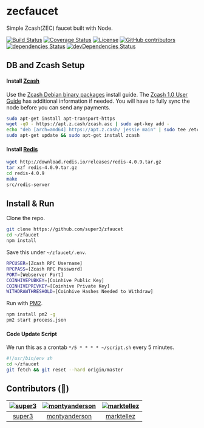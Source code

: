 # zecfaucet
Simple Zcash(ZEC) faucet built with Node.

[![Build Status](https://travis-ci.org/super3/zfaucet.svg?branch=master)](https://travis-ci.org/super3/zfaucet)
[![Coverage Status](https://coveralls.io/repos/github/super3/zfaucet/badge.svg?branch=master)](https://coveralls.io/github/super3/zfaucet?branch=master)
[![License](https://img.shields.io/badge/license-AGPLv3-blue.svg?label=license)](https://github.com/Storj/super3/zfaucet/blob/master/LICENSE)
[![GitHub contributors](https://img.shields.io/github/contributors/super3/zfaucet.svg)](https://gitHub.com/super3/zfaucet/graphs/contributors)
[![dependencies Status](https://david-dm.org/super3/zfaucet/status.svg)](https://david-dm.org/super3/zfaucet)
[![devDependencies Status](https://david-dm.org/super3/zfaucet/dev-status.svg)](https://david-dm.org/super3/zfaucet?type=dev)

## DB and Zcash Setup

#### Install [Zcash](https://z.cash/)
Use the [Zcash Debian binary packages](https://github.com/zcash/zcash/wiki/Debian-binary-packages) install guide. The [Zcash 1.0 User Guide](https://github.com/zcash/zcash/wiki/1.0-User-Guide) has additional information if needed. You will have to fully sync the node before you can send any payments.
```bash
sudo apt-get install apt-transport-https
wget -qO - https://apt.z.cash/zcash.asc | sudo apt-key add -
echo "deb [arch=amd64] https://apt.z.cash/ jessie main" | sudo tee /etc/apt/sources.list.d/zcash.list
sudo apt-get update && sudo apt-get install zcash
```

#### Install [Redis](https://redis.io/)
```bash
wget http://download.redis.io/releases/redis-4.0.9.tar.gz
tar xzf redis-4.0.9.tar.gz
cd redis-4.0.9
make
src/redis-server
```

## Install & Run
Clone the repo.

```bash
git clone https://github.com/super3/zfaucet
cd ~/zfaucet
npm install
```

Save this under `~/zfaucet/.env`.

```bash
RPCUSER=[Zcash RPC Username]
RPCPASS=[Zcash RPC Password]
PORT=[Webserver Port]
COINHIVEPUBKEY=[Coinhive Public Key]
COINHIVEPRIVKEY=[Coinhive Private Key]
WITHDRAWTHRESHOLD=[Coinhive Hashes Needed to Withdraw]
```

Run with [PM2](http://pm2.keymetrics.io/).

```bash
npm install pm2 -g
pm2 start process.json
```

#### Code Update Script
We run this as a crontab ```*/5 * * * * ~/script.sh``` every 5 minutes.
```bash
#!/usr/bin/env sh
cd ~/zfaucet
git fetch && git reset --hard origin/master
```

##  Contributors (:clap:)
|  [![super3](https://avatars3.githubusercontent.com/u/60975?v=4&s=80)](https://github.com/super3) | [![montyanderson](https://avatars0.githubusercontent.com/u/3048503?v=4&s=80)](https://github.com/montyanderson) | [![marktellez](https://avatars0.githubusercontent.com/u/22487431?v=4&s=80)](https://github.com/marktellez)  |
| :--:|:--:|:--: |
|  [super3](https://github.com/super3) | [montyanderson](https://github.com/montyanderson) | [marktellez](https://github.com/marktellez)  |
